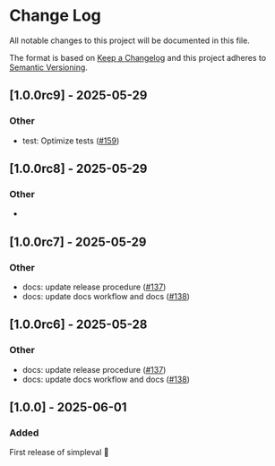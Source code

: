 # Change Log
All notable changes to this project will be documented in this file.
 
The format is based on [Keep a Changelog](http://keepachangelog.com/)
and this project adheres to [Semantic Versioning](http://semver.org/).

## [1.0.0rc9] - 2025-05-29

### Other

- test: Optimize tests ([#159](https://github.com/cyberark/simple-llm-eval/pull/159))


## [1.0.0rc8] - 2025-05-29

### Other

- 


## [1.0.0rc7] - 2025-05-29

### Other

- docs: update release procedure ([#137](https://github.com/cyberark/simple-llm-eval/pull/137))
- docs: update docs workflow and docs ([#138](https://github.com/cyberark/simple-llm-eval/pull/138))


## [1.0.0rc6] - 2025-05-28

### Other

- docs: update release procedure ([#137](https://github.com/cyberark/simple-llm-eval/pull/137))
- docs: update docs workflow and docs ([#138](https://github.com/cyberark/simple-llm-eval/pull/138))

  
## [1.0.0] - 2025-06-01
   
### Added
 
First release of simpleval 🎉

